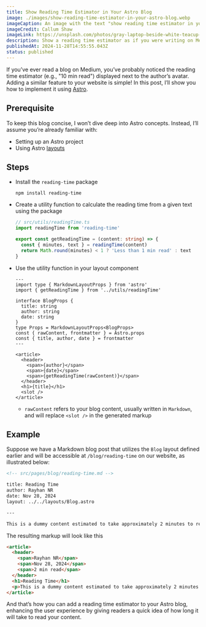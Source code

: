 ```yaml
---
title: Show Reading Time Estimator in Your Astro Blog
image: ./images/show-reading-time-estimator-in-your-astro-blog.webp
imageCaption: An image with the text "show reading time estimator in your astro blog"
imageCredit: Callum Shaw
imageLink: https://unsplash.com/photos/gray-laptop-beside-white-teacup-and-book-TLxaYmixZ3k
description: Show a reading time estimator as if you were writing on Medium
publishedAt: 2024-11-28T14:55:55.043Z
status: published
---
```


If you’ve ever read a blog on Medium, you’ve probably noticed the reading time estimator (e.g., "10 min read") displayed next to the author’s avatar. Adding a similar feature to your website is simple! In this post, I’ll show you how to implement it using [Astro](https://astro.build/).

## Prerequisite

To keep this blog concise, I won’t dive deep into Astro concepts. Instead, I’ll assume you’re already familiar with:

- Setting up an Astro project
- Using Astro [layouts](https://docs.astro.build/en/basics/layouts/)

## Steps

- Install the `reading-time` package

  ```make
  npm install reading-time
  ```

- Create a utility function to calculate the reading time from a given text using the package

  ```ts
  // src/utils/readingTime.ts
  import readingTime from 'reading-time'

  export const getReadingTime = (content: string) => {
    const { minutes, text } = readingTime(content)
    return Math.round(minutes) < 1 ? 'Less than 1 min read' : text
  }
  ```

- Use the utility function in your layout component

  ```astro title="src/layouts/Blog.astro"
  ---
  import type { MarkdownLayoutProps } from 'astro'
  import { getReadingTime } from '../utils/readingTime'

  interface BlogProps {
    title: string
    author: string
    date: string
  }
  type Props = MarkdownLayoutProps<BlogProps>
  const { rawContent, frontmatter } = Astro.props
  const { title, author, date } = frontmatter
  ---

  <article>
    <header>
      <span>{author}</span>
      <span>{date}</span>
      <span>{getReadingTime(rawContent)}</span>
    </header>
    <h1>{title}</h1>
    <slot />
  </article>
  ```

  - `rawContent` refers to your blog content, usually written in `Markdown`, and will replace `<slot />` in the generated markup

## Example

Suppose we have a Markdown blog post that utilizes the `Blog` layout defined earlier and will be accessible at `/blog/reading-time` on our website, as illustrated below:

<!-- prettier-ignore -->
```md wrap
<!-- src/pages/blog/reading-time.md -->

title: Reading Time
author: Rayhan NR
date: Nov 28, 2024
layout: ../../layouts/Blog.astro

---

This is a dummy content estimated to take approximately 2 minutes to read
```

The resulting markup will look like this

```html wrap
<article>
  <header>
    <span>Rayhan NR</span>
    <span>Nov 28, 2024</span>
    <span>2 min read</span>
  </header>
  <h1>Reading Time</h1>
  <p>This is a dummy content estimated to take approximately 2 minutes to read</p>
</article>
```

And that’s how you can add a reading time estimator to your Astro blog, enhancing the user experience by giving readers a quick idea of how long it will take to read your content.
